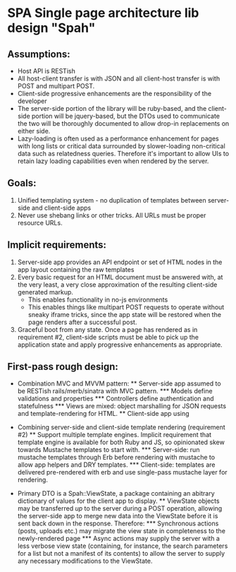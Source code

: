 SPA Single page architecture lib design "Spah"
==============================================

Assumptions:
------------

* Host API is RESTish
* All host-client transfer is with JSON and all client-host transfer is with POST and multipart POST.
* Client-side progressive enhancements are the responsibility of the developer
* The server-side portion of the library will be ruby-based, and the client-side portion will be jquery-based, but the DTOs used to communicate the two will be thoroughly documented to allow drop-in replacements on either side.
* Lazy-loading is often used as a performance enhancement for pages with long lists or critical data surrounded by slower-loading non-critical data such as relatedness queries. Therefore it's important to allow UIs to retain lazy loading capabilities even when rendered by the server.

Goals:
------

1. Unified templating system - no duplication of templates between server-side and client-side apps
2. Never use shebang links or other tricks. All URLs must be proper resource URLs.


Implicit requirements:
----------------------

1. Server-side app provides an API endpoint or set of HTML nodes in the app layout containing the raw templates
2. Every basic request for an HTML document must be answered with, at the very least, a very close approximation of the resulting client-side generated markup.
    - This enables functionality in no-js environments
    - This enables things like multipart POST requests to operate without sneaky iframe tricks, since the app state will be restored when the page renders after a successful post.
3. Graceful boot from any state. Once a page has rendered as in requirement #2, client-side scripts must be able to pick up the application state and apply progressive enhancements as appropriate.

First-pass rough design:
------------------------

* Combination MVC and MVVM pattern:
** Server-side app assumed to be RESTish rails/merb/sinatra with MVC pattern.
*** Models define validations and properties
*** Controllers define authentication and statefulness
*** Views are mixed: object marshalling for JSON requests and template-rendering for HTML.
** Client-side app using

* Combining server-side and client-side template rendering (requirement #2)
** Support multiple template engines. Implicit requirement that template engine is available for both Ruby and JS, so opinionated skew towards Mustache templates to start with.
*** Server-side: run mustache templates through Erb before rendering with mustache to allow app helpers and DRY templates.
*** Client-side: templates are delivered pre-rendered with erb and use single-pass mustache layer for rendering.

* Primary DTO is a Spah::ViewState, a package containing an abitrary dictionary of values for the client app to display.
** ViewState objects may be transferred *up* to the server during a POST operation, allowing the server-side app to merge new data into the ViewState before it is sent back down in the response. Therefore:
*** Synchronous actions (posts, uploads etc.) may migrate the view state in completeness to the newly-rendered page
*** Async actions may supply the server with a less verbose view state (containing, for instance, the search parameters for a list but not a manifest of its contents) to allow the server to supply any necessary modifications to the ViewState.